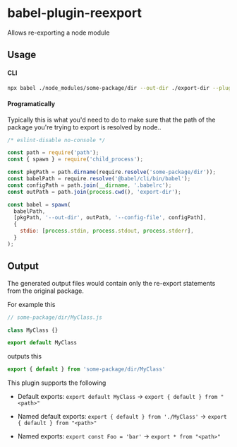 # babel-plugin-reexport
Allows re-exporting a node module

## Usage

#### CLI

```sh
npx babel ./node_modules/some-package/dir --out-dir ./export-dir --plugins=reexport
```

#### Programatically

Typically this is what you'd need to do to make sure that the path of the package you're trying to export is resolved by node..

```js
/* eslint-disable no-console */

const path = require('path');
const { spawn } = require('child_process');

const pkgPath = path.dirname(require.resolve('some-package/dir'));
const babelPath = require.resolve('@babel/cli/bin/babel');
const configPath = path.join(__dirname, '.babelrc');
const outPath = path.join(process.cwd(), 'export-dir');

const babel = spawn(
  babelPath,
  [pkgPath, '--out-dir', outPath, '--config-file', configPath],
  {
    stdio: [process.stdin, process.stdout, process.stderr],
  }
);
```

## Output

The generated output files would contain only the re-export statements from the original package.

For example this

```js
// some-package/dir/MyClass.js

class MyClass {}

export default MyClass
```

outputs this

```js
export { default } from 'some-package/dir/MyClass'
```

This plugin supports the following

- Default exports: `export default MyClass` -> `export { default } from "<path>"`

- Named default exports: `export { default } from './MyClass'` -> `export { default } from "<path>"`

- Named exports: `export const Foo = 'bar'` -> `export * from "<path>"`
